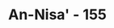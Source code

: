---
title: "An-Nisa' - 155"
no: 155
arabic_no: ١٥٥
ayah: فَبِمَا نَقْضِهِمْ مِّيْثَاقَهُمْ وَكُفْرِهِمْ بِاٰيٰتِ اللّٰهِ وَقَتْلِهِمُ الْاَنْۢبِيَاۤءَ بِغَيْرِ حَقٍّ وَّقَوْلِهِمْ قُلُوْبُنَا غُلْفٌ ۗ بَلْ طَبَعَ اللّٰهُ عَلَيْهَا بِكُفْرِهِمْ فَلَا يُؤْمِنُوْنَ اِلَّا قَلِيْلًاۖ 
translation: "Maka (Kami hukum mereka), karena mereka melanggar perjanjian itu, karena kekafiran mereka terhadap keterangan-keterangan Allah, dan karena mereka telah membunuh nabi-nabi tanpa hak (alasan yang benar) dan karena mereka mengatakan, “Hati kami tertutup.” Sebenarnya Allah telah mengunci hati mereka karena kekafirannya, karena itu hanya sebagian kecil dari mereka yang beriman,"
tafsir: "Ayat ini menerangkan bahwa sebab-sebab turunnya laknat dan kemurkaan Allah kepada orang-orang Yahudi karena mereka melanggar perjanjian yang telah mereka buat, menghalalkan yang haram, dan mengharamkan yang halal. Mereka mengingkari ayat-ayat Allah yang menerangkan kebenaran kenabian para nabi dan mereka telah membunuh beberapa orang nabi yang telah diutus untuk memimpin mereka, tanpa alasan yang benar seperti Nabi Zakaria dan Nabi Yahya, juga karena ucapan mereka yang mengatakan, kami tidak akan menerima kebenaran karena hati kami sudah tertutup. Sebenarnya bukan hanya tertutup, tetapi Allah telah mengunci mati hati mereka, sebab kekafirannya dan perbuatan mereka yang buruk. Akhirnya mereka tidak termasuk orang yang beriman, kecuali beberapa orang saja seperti Abdullah bin Salam dan kawan-kawannya."
---